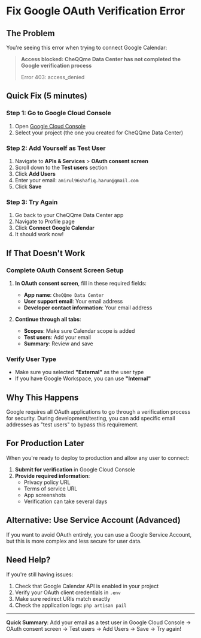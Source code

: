 # Fix Google OAuth Verification Error

## The Problem

You're seeing this error when trying to connect Google Calendar:

> **Access blocked: CheQQme Data Center has not completed the Google verification process**
>
> Error 403: access_denied

## Quick Fix (5 minutes)

### Step 1: Go to Google Cloud Console

1. Open [Google Cloud Console](https://console.cloud.google.com/)
2. Select your project (the one you created for CheQQme Data Center)

### Step 2: Add Yourself as Test User

1. Navigate to **APIs & Services** > **OAuth consent screen**
2. Scroll down to the **Test users** section
3. Click **Add Users**
4. Enter your email: `amirul96shafiq.harun@gmail.com`
5. Click **Save**

### Step 3: Try Again

1. Go back to your CheQQme Data Center app
2. Navigate to Profile page
3. Click **Connect Google Calendar**
4. It should work now!

## If That Doesn't Work

### Complete OAuth Consent Screen Setup

1. **In OAuth consent screen**, fill in these required fields:

    - **App name**: `CheQQme Data Center`
    - **User support email**: Your email address
    - **Developer contact information**: Your email address

2. **Continue through all tabs**:
    - **Scopes**: Make sure Calendar scope is added
    - **Test users**: Add your email
    - **Summary**: Review and save

### Verify User Type

-   Make sure you selected **"External"** as the user type
-   If you have Google Workspace, you can use **"Internal"**

## Why This Happens

Google requires all OAuth applications to go through a verification process for security. During development/testing, you can add specific email addresses as "test users" to bypass this requirement.

## For Production Later

When you're ready to deploy to production and allow any user to connect:

1. **Submit for verification** in Google Cloud Console
2. **Provide required information**:
    - Privacy policy URL
    - Terms of service URL
    - App screenshots
    - Verification can take several days

## Alternative: Use Service Account (Advanced)

If you want to avoid OAuth entirely, you can use a Google Service Account, but this is more complex and less secure for user data.

## Need Help?

If you're still having issues:

1. Check that Google Calendar API is enabled in your project
2. Verify your OAuth client credentials in `.env`
3. Make sure redirect URIs match exactly
4. Check the application logs: `php artisan pail`

---

**Quick Summary**: Add your email as a test user in Google Cloud Console → OAuth consent screen → Test users → Add Users → Save → Try again!
